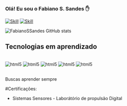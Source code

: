 ### Olá! Eu sou o Fabiano S. Sandes ✋

[![Skill](https://img.shields.io/badge/Research_Gate-00CCBB.svg?&style=for-the-badge&logo=ResearchGate&logoColor=white)](https://www.researchgate.net/profile/Fabiano-Sandes) 
[![Skill](https://img.shields.io/badge/LinkedIn-0077B5?style=for-the-badge&logo=linkedin&logoColor=white)](https://www.linkedin.com/in/fabianossandes/) 

![FabianoSSandes GitHub stats](https://github-readme-stats.vercel.app/api?username=FabianoSSandes&show_icons=true&bg_color=00000000)

## Tecnologias em aprendizado 

<div style="display:inline_block"><br/>
<img align="center" alt="html5" src="https://img.shields.io/badge/Python-3776AB?style=for-the-badge&logo=python&logoColor=white">
<img align="center" alt="html5" src="https://img.shields.io/badge/HTML-239120?style=for-the-badge&logo=html5&logoColor=white">
<img align="center" alt="html5" src="https://img.shields.io/badge/JavaScript-F7DF1E?style=for-the-badge&logo=javascript&logoColor=black">
<img align="center" alt="html5" src="https://img.shields.io/badge/Node.js-43853D?style=for-the-badge&logo=node.js&logoColor=white">
<img align="center" alt="html5" src="https://img.shields.io/badge/R-276DC3?style=for-the-badge&logo=r&logoColor=white">
</div><br/>


Buscas aprender sempre

#Certificações:
- Sistemas Sensores - Laborátório de propulsão Digital 


